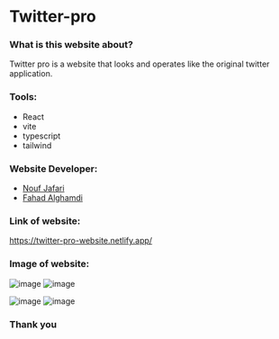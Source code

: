 # Twitter-pro

### What is this website about?
Twitter pro is a website that looks and operates like the original twitter application.  

### Tools:
- React
- vite
- typescript
- tailwind  

### Website Developer: 
- <a href="https://github.com/noufjafari">Nouf Jafari</a>
- <a href="https://github.com/fahadssgg">Fahad Alghamdi</a> <br/>                                       

  
### Link of website:
https://twitter-pro-website.netlify.app/

### Image of website:
![image](https://github.com/noufjafari/Twitter-pro/assets/140402511/b60273cc-8807-4b46-829d-bd2e8b00a438)
![image](https://github.com/noufjafari/Twitter-pro/assets/140402511/7b34d74e-e9ac-46a0-bc78-e6fcb75f2846)

![image](https://github.com/noufjafari/Twitter-pro/assets/140402511/03e1b45c-13e0-435c-8326-53922ad63c97)
![image](https://github.com/noufjafari/Twitter-pro/assets/140402511/b5eee7f1-5cc9-4ba5-91f5-f67ef4608fd7)


### Thank you
